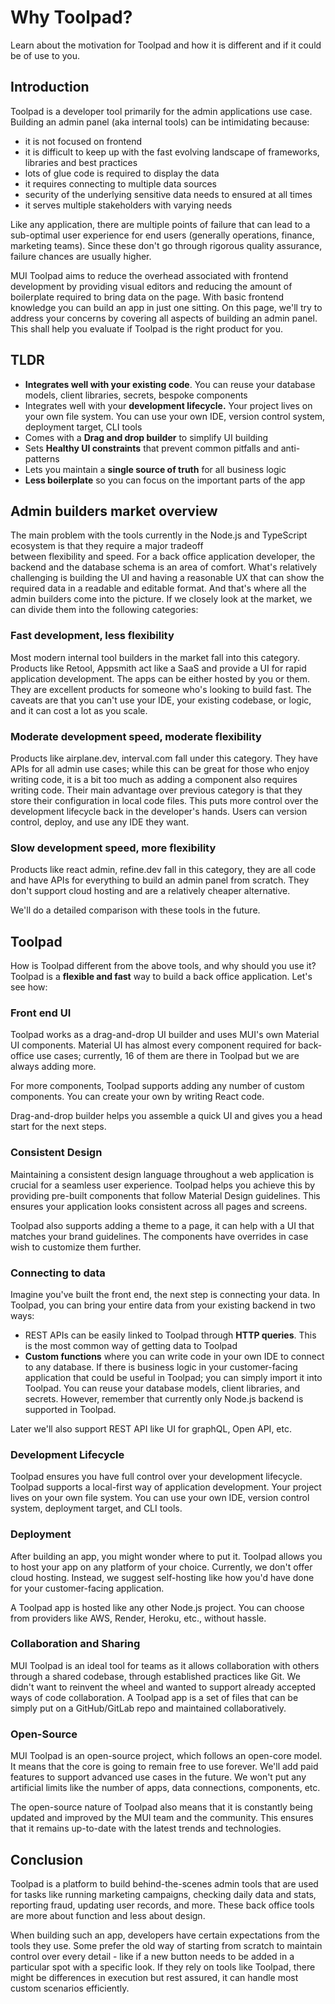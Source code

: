 # Why Toolpad?

<p class="description">Learn about the motivation for Toolpad and how it is different and if it could be of use to you.</p>

## Introduction

Toolpad is a developer tool primarily for the admin applications use case. Building an admin panel (aka internal tools) can be intimidating because:

- it is not focused on frontend
- it is difficult to keep up with the fast evolving landscape of frameworks, libraries and best practices
- lots of glue code is required to display the data
- it requires connecting to multiple data sources
- security of the underlying sensitive data needs to ensured at all times
- it serves multiple stakeholders with varying needs

Like any application, there are multiple points of failure that can lead to a sub-optimal user experience for end users (generally operations, finance, marketing teams). Since these don't go through rigorous quality assurance, failure chances are usually higher.

MUI Toolpad aims to reduce the overhead associated with frontend development by providing visual editors and reducing the amount of boilerplate required to bring data on the page. With basic frontend knowledge you can build an app in just one sitting. On this page, we'll try to address your concerns by covering all aspects of building an admin panel. This shall help you evaluate if Toolpad is the right product for you.

## TLDR

- **Integrates well with your existing code**. You can reuse your database models, client libraries, secrets, bespoke components
- Integrates well with your **development lifecycle.** Your project lives on your own file system. You can use your own IDE, version control system, deployment target, CLI tools
- Comes with a **Drag and drop builder** to simplify UI building
- Sets **Healthy UI constraints** that prevent common pitfalls and anti-patterns
- Lets you maintain a **single source of truth** for all business logic
- **Less boilerplate** so you can focus on the important parts of the app

## Admin builders market overview

The main problem with the tools currently in the Node.js and TypeScript ecosystem is that they require a major tradeoff between flexibility and speed. For a back office application developer, the backend and the database schema is an area of comfort. What's relatively challenging is building the UI and having a reasonable UX that can show the required data in a readable and editable format. And that's where all the admin builders come into the picture. If we closely look at the market, we can divide them into the following categories:

### Fast development, less flexibility

Most modern internal tool builders in the market fall into this category. Products like Retool, Appsmith act like a SaaS and provide a UI for rapid application development. The apps can be either hosted by you or them. They are excellent products for someone who's looking to build fast. The caveats are that you can't use your IDE, your existing codebase, or logic, and it can cost a lot as you scale.

### Moderate development speed, moderate flexibility

Products like airplane.dev, interval.com fall under this category. They have APIs for all admin use cases; while this can be great for those who enjoy writing code, it is a bit too much as adding a component also requires writing code. Their main advantage over previous category is that they store their configuration in local code files. This puts more control over the development lifecycle back in the developer's hands. Users can version control, deploy, and use any IDE they want.

### Slow development speed, more flexibility

Products like react admin, refine.dev fall in this category, they are all code and have APIs for everything to build an admin panel from scratch. They don't support cloud hosting and are a relatively cheaper alternative.

We'll do a detailed comparison with these tools in the future.

## Toolpad

How is Toolpad different from the above tools, and why should you use it? Toolpad is a **flexible and fast** way to build a back office application. Let's see how:

### Front end UI

Toolpad works as a drag-and-drop UI builder and uses MUI's own Material UI components. Material UI has almost every component required for back-office use cases; currently, 16 of them are there in Toolpad but we are always adding more.

For more components, Toolpad supports adding any number of custom components. You can create your own by writing React code.

Drag-and-drop builder helps you assemble a quick UI and gives you a head start for the next steps.

### Consistent Design

Maintaining a consistent design language throughout a web application is crucial for a seamless user experience. Toolpad helps you achieve this by providing pre-built components that follow Material Design guidelines. This ensures your application looks consistent across all pages and screens.

Toolpad also supports adding a theme to a page, it can help with a UI that matches your brand guidelines. The components have overrides in case wish to customize them further.

### Connecting to data

Imagine you've built the front end, the next step is connecting your data. In Toolpad, you can bring your entire data from your existing backend in two ways:

- REST APIs can be easily linked to Toolpad through **HTTP queries**. This is the most common way of getting data to Toolpad
- **Custom functions** where you can write code in your own IDE to connect to any database. If there is business logic in your customer-facing application that could be useful in Toolpad; you can simply import it into Toolpad. You can reuse your database models, client libraries, and secrets. However, remember that currently only Node.js backend is supported in Toolpad.

Later we'll also support REST API like UI for graphQL, Open API, etc.

### Development Lifecycle

Toolpad ensures you have full control over your development lifecycle. Toolpad supports a local-first way of application development. Your project lives on your own file system. You can use your own IDE, version control system, deployment target, and CLI tools.

### Deployment

After building an app, you might wonder where to put it. Toolpad allows you to host your app on any platform of your choice. Currently, we don't offer cloud hosting. Instead, we suggest self-hosting like how you'd have done for your customer-facing application.

A Toolpad app is hosted like any other Node.js project. You can choose from providers like AWS, Render, Heroku, etc., without hassle.

### Collaboration and Sharing

MUI Toolpad is an ideal tool for teams as it allows collaboration with others through a shared codebase, through established practices like Git. We didn't want to reinvent the wheel and wanted to support already accepted ways of code collaboration. A Toolpad app is a set of files that can be simply put on a GitHub/GitLab repo and maintained collaboratively.

### Open-Source

MUI Toolpad is an open-source project, which follows an open-core model. It means that the core is going to remain free to use forever. We'll add paid features to support advanced use cases in the future. We won't put any artificial limits like the number of apps, data connections, components, etc.

The open-source nature of Toolpad also means that it is constantly being updated and improved by the MUI team and the community. This ensures that it remains up-to-date with the latest trends and technologies.

## Conclusion

Toolpad is a platform to build behind-the-scenes admin tools that are used for tasks like running marketing campaigns, checking daily data and stats, reporting fraud, updating user records, and more. These back office tools are more about function and less about design.

When building such an app, developers have certain expectations from the tools they use. Some prefer the old way of starting from scratch to maintain control over every detail - like if a new button needs to be added in a particular spot with a specific look. If they rely on tools like Toolpad, there might be differences in execution but rest assured, it can handle most custom scenarios efficiently.
